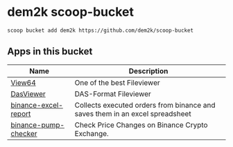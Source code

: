 # dem2k scoop-bucket

`scoop bucket add dem2k https://github.com/dem2k/scoop-bucket`

## Apps in this bucket

| Name                                                                   | Description                                                                   |
|------------------------------------------------------------------------|-------------------------------------------------------------------------------|
| [View64](https://github.com/dem2k/View64)                              | One of the best Fileviewer                                                    |
| [DasViewer](https://github.com/dem2k/DasViewer)                        | DAS-Format Fileviewer                                                         |
| [binance-excel-report](https://github.com/dem2k/binance-excel-report)  | Collects executed orders from binance and saves them in an excel spreadsheet  |
| [binance-pump-checker](https://github.com/dem2k/binance-pump-checker)  | Check Price Changes on Binance Crypto Exchange.                               |
